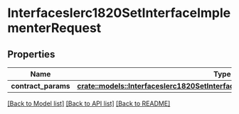 # InterfacesIerc1820SetInterfaceImplementerRequest

## Properties

Name | Type | Description | Notes
------------ | ------------- | ------------- | -------------
**contract_params** | [**crate::models::InterfacesIerc1820SetInterfaceImplementerRequestContractParams**](interfaces_IERC1820_setInterfaceImplementer_request_contractParams.md) |  | 

[[Back to Model list]](../README.md#documentation-for-models) [[Back to API list]](../README.md#documentation-for-api-endpoints) [[Back to README]](../README.md)


